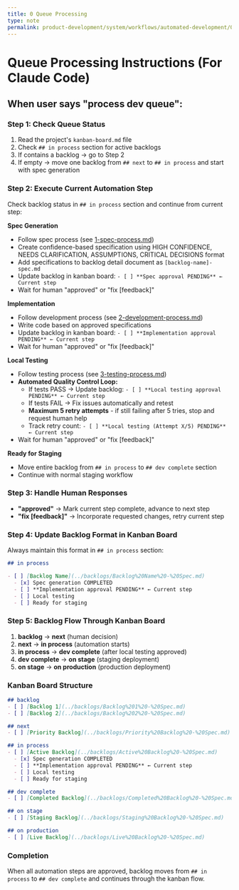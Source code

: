 ```yaml
---
title: 0 Queue Processing
type: note
permalink: product-development/system/workflows/automated-development/0-queue-processing
---
```


# Queue Processing Instructions (For Claude Code)

## When user says "process dev queue":

### Step 1: Check Queue Status
1. Read the project's `kanban-board.md` file
2. Check `## in process` section for active backlogs
3. If contains a backlog → go to Step 2
4. If empty → move one backlog from `## next` to `## in process` and start with spec generation

### Step 2: Execute Current Automation Step
Check backlog status in `## in process` section and continue from current step:

**Spec Generation**
- Follow spec process (see [1-spec-process.md](1-spec-process.md))
- Create confidence-based specification using HIGH CONFIDENCE, NEEDS CLARIFICATION, ASSUMPTIONS, CRITICAL DECISIONS format
- Add specifications to backlog detail document as `[backlog-name]-spec.md`
- Update backlog in kanban board: `- [ ] **Spec approval PENDING** ← Current step`
- Wait for human "approved" or "fix [feedback]"

**Implementation** 
- Follow development process (see [2-development-process.md](2-development-process.md))
- Write code based on approved specifications
- Update backlog in kanban board: `- [ ] **Implementation approval PENDING** ← Current step`
- Wait for human "approved" or "fix [feedback]"

**Local Testing**
- Follow testing process (see [3-testing-process.md](3-testing-process.md))
- **Automated Quality Control Loop:**
  - If tests PASS → Update backlog: `- [ ] **Local testing approval PENDING** ← Current step`
  - If tests FAIL → Fix issues automatically and retest
  - **Maximum 5 retry attempts** - if still failing after 5 tries, stop and request human help
  - Track retry count: `- [ ] **Local testing (Attempt X/5) PENDING** ← Current step`
- Wait for human "approved" or "fix [feedback]"

**Ready for Staging**
- Move entire backlog from `## in process` to `## dev complete` section
- Continue with normal staging workflow

### Step 3: Handle Human Responses
- **"approved"** → Mark current step complete, advance to next step
- **"fix [feedback]"** → Incorporate requested changes, retry current step

### Step 4: Update Backlog Format in Kanban Board
Always maintain this format in `## in process` section:
```markdown
## in process

- [ ] [Backlog Name](../backlogs/Backlog%20Name%20-%20Spec.md)
  - [x] Spec generation COMPLETED
  - [ ] **Implementation approval PENDING** ← Current step
  - [ ] Local testing
  - [ ] Ready for staging
```

### Step 5: Backlog Flow Through Kanban Board
1. **backlog** → **next** (human decision)
2. **next** → **in process** (automation starts)
3. **in process** → **dev complete** (after local testing approved)
4. **dev complete** → **on stage** (staging deployment)
5. **on stage** → **on production** (production deployment)

### Kanban Board Structure
```markdown
## backlog
- [ ] [Backlog 1](../backlogs/Backlog%201%20-%20Spec.md)
- [ ] [Backlog 2](../backlogs/Backlog%202%20-%20Spec.md)

## next
- [ ] [Priority Backlog](../backlogs/Priority%20Backlog%20-%20Spec.md)

## in process
- [ ] [Active Backlog](../backlogs/Active%20Backlog%20-%20Spec.md)
  - [x] Spec generation COMPLETED
  - [ ] **Implementation approval PENDING** ← Current step
  - [ ] Local testing
  - [ ] Ready for staging

## dev complete
- [ ] [Completed Backlog](../backlogs/Completed%20Backlog%20-%20Spec.md)

## on stage
- [ ] [Staging Backlog](../backlogs/Staging%20Backlog%20-%20Spec.md)

## on production
- [ ] [Live Backlog](../backlogs/Live%20Backlog%20-%20Spec.md)
```

### Completion
When all automation steps are approved, backlog moves from `## in process` to `## dev complete` and continues through the kanban flow.
